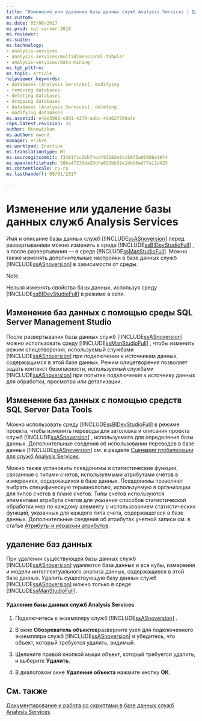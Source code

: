 ```yaml
---
title: "Изменение или удаление базы данных служб Analysis Services | Документы Microsoft"
ms.custom: 
ms.date: 03/06/2017
ms.prod: sql-server-2016
ms.reviewer: 
ms.suite: 
ms.technology:
- analysis-services
- analysis-services/multidimensional-tabular
- analysis-services/data-mining
ms.tgt_pltfrm: 
ms.topic: article
helpviewer_keywords:
- databases [Analysis Services], modifying
- removing databases
- deleting databases
- dropping databases
- databases [Analysis Services], deleting
- modifying databases
ms.assetid: e48e3988-c091-4379-aabc-4da62f709a7e
caps.latest.revision: 34
author: Minewiskan
ms.author: owend
manager: erikre
ms.workload: Inactive
ms.translationtype: MT
ms.sourcegitcommit: f3481fcc2bb74eaf93182e6cc58f5a06666e10f4
ms.openlocfilehash: 58ba47239da28dfa023bb59a1bbb6ed77e11d425
ms.contentlocale: ru-ru
ms.lasthandoff: 09/01/2017

---
```

# <a name="modify-or-delete-an-analysis-services-database"></a>Изменение или удаление базы данных служб Analysis Services
  Имя и описание базы данных служб [!INCLUDE[ssASnoversion](../../includes/ssasnoversion-md.md)] перед развертыванием можно изменить в среде [!INCLUDE[ssBIDevStudioFull](../../includes/ssbidevstudiofull-md.md)] , а после развертывания — в среде [!INCLUDE[ssManStudioFull](../../includes/ssmanstudiofull-md.md)]. Можно также изменять дополнительные настройки в базе данных служб [!INCLUDE[ssASnoversion](../../includes/ssasnoversion-md.md)] в зависимости от среды.  
  
> [!NOTE]  
>  Нельзя изменять свойства базы данных, используя среду [!INCLUDE[ssBIDevStudioFull](../../includes/ssbidevstudiofull-md.md)] в режиме в сети.  
  
## <a name="modifying-databases-using-sql-server-management-studio"></a>Изменение баз данных с помощью среды SQL Server Management Studio  
 После развертывания базы данных служб [!INCLUDE[ssASnoversion](../../includes/ssasnoversion-md.md)] можно использовать среду [!INCLUDE[ssManStudioFull](../../includes/ssmanstudiofull-md.md)] , чтобы изменить режим олицетворения, используемый службами [!INCLUDE[ssASnoversion](../../includes/ssasnoversion-md.md)] при подключении к источникам данных, содержащимся в этой базе данных. Режим олицетворения позволяет задать контекст безопасности, используемый службами [!INCLUDE[ssASnoversion](../../includes/ssasnoversion-md.md)] при попытке подключения к источнику данных для обработки, просмотра или детализации.  
  
## <a name="modifying-databases-using-sql-server-data-tools"></a>Изменение баз данных с помощью средств SQL Server Data Tools  
 Можно использовать среду [!INCLUDE[ssBIDevStudioFull](../../includes/ssbidevstudiofull-md.md)] в режиме проекта, чтобы изменить переводы для заголовка и описания проекта служб [!INCLUDE[ssASnoversion](../../includes/ssasnoversion-md.md)] , используемого для определения базы данных. Дополнительные сведения об использовании переводов в базе данных [!INCLUDE[ssASnoversion](../../includes/ssasnoversion-md.md)] см. в разделе [Сценарии глобализации для служб Analysis Services](../../analysis-services/globalization-scenarios-for-analysis-services.md).  
  
 Можно также установить псевдонимы и статистические функции, связанные с типами счетов, используемыми атрибутами счетов в измерениях, содержащихся в базе данных. Псевдонимы позволяют выбрать специфическую терминологию, используемую в организации для типов счетов в плане счетов. Типы счетов используются элементами атрибута счетов для указания способов статистической обработки мер по каждому элементу с использованием статистических функций, указанных для каждого типа счета, содержащегося в базе данных. Дополнительные сведения об атрибутах учетной записи см. в статье [Атрибуты и иерархии атрибутов](../../analysis-services/multidimensional-models-olap-logical-dimension-objects/attributes-and-attribute-hierarchies.md).  
  
## <a name="deleting-databases"></a>удаление баз данных  
 При удалении существующей базы данных служб [!INCLUDE[ssASnoversion](../../includes/ssasnoversion-md.md)] удаляются база данных и все кубы, измерения и модели интеллектуального анализа данных, содержащиеся в этой базе данных. Удалить существующую базу данных служб [!INCLUDE[ssASnoversion](../../includes/ssasnoversion-md.md)] можно только в среде [!INCLUDE[ssManStudioFull](../../includes/ssmanstudiofull-md.md)].  
  
#### <a name="to-delete-an-analysis-services-database"></a>Удаление базы данных служб Analysis Services  
  
1.  Подключитесь к экземпляру служб [!INCLUDE[ssASnoversion](../../includes/ssasnoversion-md.md)] .  
  
2.  В окне **Обозреватель объектов**разверните узел для подключенного экземпляра служб [!INCLUDE[ssASnoversion](../../includes/ssasnoversion-md.md)] и убедитесь, что объект, который требуется удалить, видимый.  
  
3.  Щелкните правой кнопкой мыши объект, который требуется удалить, и выберите **Удалить**.  
  
4.  В диалоговом окне **Удаление объекта** нажмите кнопку **ОК**.  
  
## <a name="see-also"></a>См. также  
 [Документирование и работа со скриптами в базе данных служб Analysis Services](../../analysis-services/multidimensional-models/document-and-script-an-analysis-services-database.md)  
  
  

